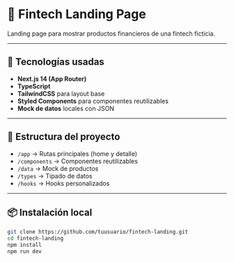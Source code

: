 # 💸 Fintech Landing Page

Landing page para mostrar productos financieros de una fintech ficticia.

---

## 🚀 Tecnologías usadas

- **Next.js 14 (App Router)**
- **TypeScript**
- **TailwindCSS** para layout base
- **Styled Components** para componentes reutilizables
- **Mock de datos** locales con JSON

---

## 🧱 Estructura del proyecto

- `/app` → Rutas principales (home y detalle)
- `/components` → Componentes reutilizables
- `/data` → Mock de productos
- `/types` → Tipado de datos
- `/hooks` → Hooks personalizados

---

## 📦 Instalación local

```bash
git clone https://github.com/tuusuario/fintech-landing.git
cd fintech-landing
npm install
npm run dev
